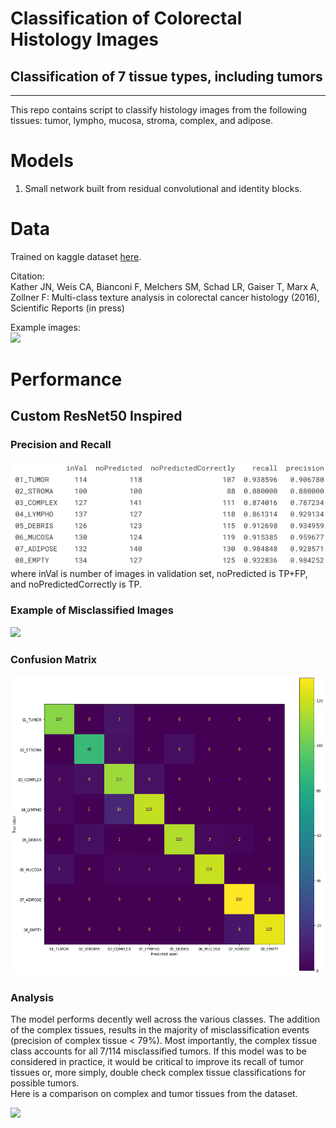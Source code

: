 # Classification of Colorectal Histology Images
## Classification of 7 tissue types, including tumors
___

This repo contains script to classify histology images from the following tissues:
tumor, lympho, mucosa, stroma, complex, and adipose.

# Models
1) Small network built from residual convolutional and identity blocks.

# Data

Trained on kaggle dataset [here](https://www.kaggle.com/datasets/kmader/colorectal-histology-mnist).
  
Citation:  
Kather JN, Weis CA, Bianconi F, Melchers SM, Schad LR, Gaiser T, Marx A, Zollner F: Multi-class texture analysis in colorectal cancer histology (2016), Scientific Reports (in press)

Example images:  
![](../../../Downloads/example_tissues.png)
# Performance
## Custom ResNet50 Inspired
### Precision and Recall
![img.png](img.png)  
where inVal is number of images in validation set, noPredicted is TP+FP, and noPredictedCorrectly is TP.
### Example of Misclassified Images
![](../../../Downloads/misclassified_tissues.png)
### Confusion Matrix
![img_1.png](img_1.png)
### Analysis
The model performs decently well across the various classes. The addition of the complex 
tissues, results in the majority of misclassification events (precision of complex tissue < 79%). Most importantly, 
the complex tissue class accounts for all 7/114 misclassified tumors. If this model 
was to be considered in practice, it would be critical to improve its recall
of tumor tissues or, more simply, double check complex tissue classifications for possible
tumors.  
Here is a comparison on complex and tumor tissues from the dataset.  

![](../../../Downloads/ComplexTissues.png)